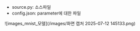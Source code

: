 * source.py: 소스파일
* config.json: parameter에 대한 파일

![images_mnist_모델](/images/화면 캡처 2025-07-12 145133.png)
